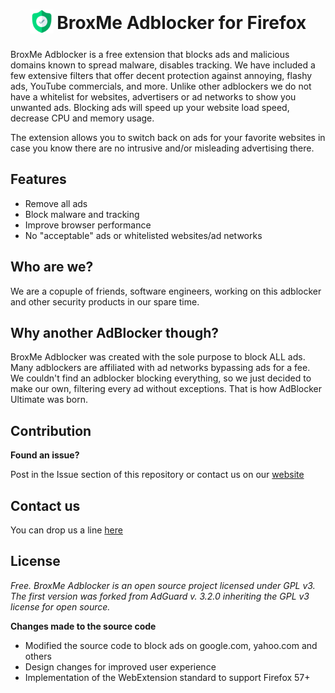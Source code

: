 <h1 align="center">
<sub>
<img src="https://github.com/broxme/broxme-adblocker-firefox/blob/master/icons/green-38.png" height="38" width="38">
</sub>
BroxMe Adblocker for Firefox
</h1>

BroxMe Adblocker is a free extension that blocks ads and malicious domains known to spread malware, disables tracking. We have included a few extensive filters that offer decent protection against annoying, flashy ads, YouTube commercials, and more. Unlike other adblockers we do not have a whitelist for websites, advertisers or ad networks to show you unwanted ads. Blocking ads will speed up your website load speed, decrease CPU and memory usage.

The extension allows you to switch back on ads for your favorite websites in case you know there are no intrusive and/or misleading advertising there.

## Features

* Remove all ads
* Block malware and tracking
* Improve browser performance
* No "acceptable" ads or whitelisted websites/ad networks

## Who are we?

We are a copuple of friends, software engineers, working on this adblocker and other security products in our spare time.

## Why another AdBlocker though?

BroxMe Adblocker was created with the sole purpose to block ALL ads. Many adblockers are affiliated with ad networks bypassing ads for a fee. We couldn't find an adblocker blocking everything, so we just decided to make our own, filtering every ad without exceptions. That is how AdBlocker Ultimate was born.

## Contribution

**Found an issue?**

Post in the Issue section of this repository or contact us on our [website](https://www.broxme.com/bug)


## Contact us

You can drop us a line [here](https://www.broxme.com/contact)

## License

*Free. BroxMe Adblocker is an open source project licensed under GPL v3. The first version was forked from AdGuard v. 3.2.0 inheriting the GPL v3 license for open source.*

**Changes made to the source code**
* Modified the source code to block ads on google.com, yahoo.com and others
* Design changes for improved user experience
* Implementation of the WebExtension standard to support Firefox 57+
